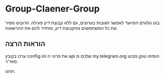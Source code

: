 # Group-Claener-Group
בוט טלגרם המיועד לאפשר תגובות בערוצים, גם ללא קבוצת דיון פעילה. הרובוט מסיר את כל המשתמשים מהקבוצת דיון, ומחזיר להם את ההרשאות.

## הוראות הרצה
ערכו בקובץ config.ini את פרטי ה api שלכם מ my.telegram.org
הוסיפו טוקן מבוט פאד'ר.

תהנו.
